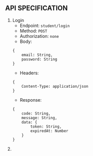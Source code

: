 ## API SPECIFICATION

1. Login
    - Endpoint: `student/login`
    - Method: `POST`
    - Authorization: `none`
    - Body: 
    ```
    {
        email: String,
        password: String
    }
    ```
    - Headers: 
    ```
    {
        Content-Type: application/json
    }
    ```
    - Response:
    ```
    {
        code: String,
        message: String,
        data: {
            token: String,
            expiredAt: Number
        }
    }
    ```
2. 


